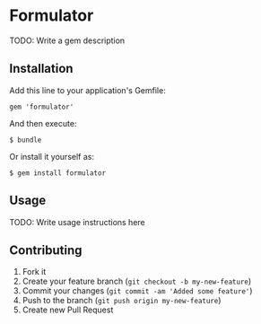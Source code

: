 # Formulator

TODO: Write a gem description

## Installation

Add this line to your application's Gemfile:

    gem 'formulator'

And then execute:

    $ bundle

Or install it yourself as:

    $ gem install formulator

## Usage

TODO: Write usage instructions here

## Contributing

1. Fork it
2. Create your feature branch (`git checkout -b my-new-feature`)
3. Commit your changes (`git commit -am 'Added some feature'`)
4. Push to the branch (`git push origin my-new-feature`)
5. Create new Pull Request
